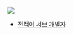 ![](https://capsule-render.vercel.app/api?type=waving&height=300&text=루도의%20작업실&fontColor=FFFFFF&fontAlign=50&animation=twinkling)
<br>
- [전적이 서브 개발자](https://github.com/jeonjeok-v2)
